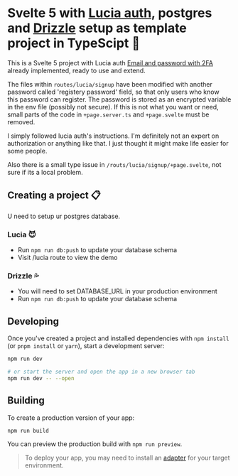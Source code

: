 # Svelte 5 with [Lucia auth](https://lucia-auth.com), postgres and [Drizzle](https://orm.drizzle.team) setup as template project in TypeScipt :revolving_hearts:

This is a Svelte 5 project with Lucia auth [Email and password with 2FA](https://lucia-auth.com/examples/email-password-2fa) already implemented, ready to use and extend.

The files within `routes/lucia/signup` have been modified with another password called 'registery password' field, so that only users who know this password can register. The password is stored as an encrypted variable in the env file (possibly not secure). 
If this is not what you want or need, small parts of the code in `+page.server.ts` and `+page.svelte` must be removed.

I simply followed lucia auth's instructions. I'm definitely not an expert on authorization or anything like that. I just thought it might make life easier for some people.

Also there is a small type issue in `/routs/lucia/signup/+page.svelte`, not sure if its a local problem.

## Creating a project :clipboard:

U need to setup ur postgres database.

### Lucia :smiling_imp:
- Run `npm run db:push` to update your database schema
- Visit /lucia route to view the demo

### Drizzle :sweat_drops:
- You will need to set DATABASE_URL in your production environment
- Run `npm run db:push` to update your database schema

## Developing

Once you've created a project and installed dependencies with `npm install` (or `pnpm install` or `yarn`), start a development server:

```bash
npm run dev

# or start the server and open the app in a new browser tab
npm run dev -- --open
```

## Building

To create a production version of your app:

```bash
npm run build
```

You can preview the production build with `npm run preview`.

> To deploy your app, you may need to install an [adapter](https://svelte.dev/docs/kit/adapters) for your target environment.
